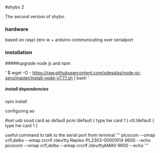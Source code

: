 #shybo 2

The second version of shybo.

### hardware
  based on raspi zero w + arduino communicating over serialport

### installation

#####upgrade node js and npm

'
$ wget -O - https://raw.githubusercontent.com/sdesalas/node-pi-zero/master/install-node-v7.7.1.sh | bash
'

##### install dependencies

npm install

configuring ao


#set usb soud card as default
pcm.!default  {
 type hw card 1
}
ctl.!default {
 type hw card 1
}


useful command to talk to the serial port from terminal
'''
picocom --omap crlf,delbs --emap crcrlf /dev/tty.Repleo-PL2303-00001014 9600 --echo
picocom --omap crlf,delbs --emap crcrlf /dev/ttyAMA0 9600 --echo
'''
